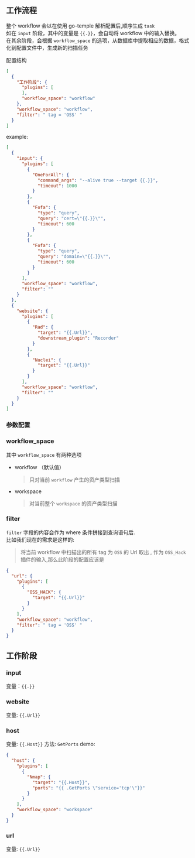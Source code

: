 ## 工作流程

整个 workflow 会以在使用 go-temple 解析配置后,顺序生成 `task`    
如在 `input` 阶段，其中的变量是 `{{.}}`，会自动将 workflow 中的输入替换。   
在其余阶段，会根据 `workflow_space` 的选项，从数据库中提取相应的数据，格式化到配置文件中，生成新的扫描任务



配置结构
```json
[
  {
    "工作阶段": {
      "plugins": [
      ],
      "workflow_space": "workflow"
    },
    "workflow_space": "workflow",
    "filter": " tag = 'OSS' "
  }
]
```
example:
```json
[
  {
    "input": {
      "plugins": [
        {
          "OneForAll": {
            "command_args": "--alive true --target {{.}}",
            "timeout": 1000
          }
        },
        {
          "Fofa": {
            "type": "query",
            "query": "cert=\"{{.}}\"",
            "timeout": 600
          }
        },
        {
          "Fofa": {
            "type": "query",
            "query": "domain=\"{{.}}\"",
            "timeout": 600
          }
        }
      ],
      "workflow_space": "workflow",
      "filter": ""
    }
  },
  {
    "website": {
      "plugins": [
        {
          "Rad": {
            "target": "{{.Url}}",
            "downstream_plugin": "Recorder"
          }
        },
        {
          "Nuclei": {
            "target": "{{.Url}}"
          }
        }
      ],
      "workflow_space": "workflow",
      "filter": ""
    }
  }
]
```

### 参数配置

### workflow_space
其中 `workflow_space` 有两种选项
- workflow （默认值）
  > 只对当前 `workflow` 产生的资产类型扫描
- workspace
  > 对当前整个 `workspace` 的资产类型扫描

### filter
`filter` 字段的内容会作为 where 条件拼接到查询语句后.   
比如我们现在的需求是这样的:

> 将当前 workflow 中扫描出的所有 tag 为 `OSS` 的 Url 取出 , 作为 `OSS_Hack` 插件的输入,那么此阶段的配置应该是

```json
{
  "url": {
    "plugins": [
      {
        "OSS_HACK": {
          "target": "{{.Url}}"
        }
      }
    ],
    "workflow_space": "workflow",
    "filter": " tag = 'OSS' "
  }
}
```


## 工作阶段

### input

变量：`{{.}}`

### website

变量: `{{.Url}}`


### host

变量: `{{.Host}}`
方法: `GetPorts`
demo:
```json
{
  "host": {
    "plugins": [
      {
        "Nmap": {
          "target": "{{.Host}}",
          "ports": "{{ .GetPorts \"service='tcp'\"}}"
        }
      }
    ],
    "workflow_space": "workspace"
  }
}
```

### url

变量: `{{.Url}}`
